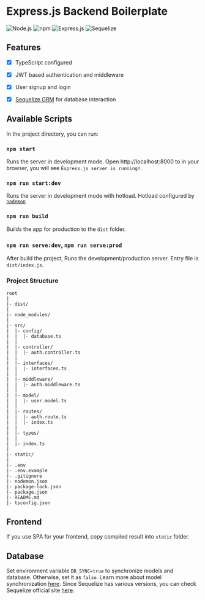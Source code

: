 # Express.js Backend Boilerplate

![Node.js](https://img.shields.io/badge/node.js-20.12.2-blue)
![npm](https://img.shields.io/badge/npm-10.6.0-blue)
![Express.js](https://img.shields.io/badge/express.js-4.19.2-blue)
![Sequelize](https://img.shields.io/badge/sequelize-6.37.3-blue)

## Features

- [x] TypeScript configured
- [x] JWT based authentication and middleware
- [x] User signup and login
- [x] [Sequelize ORM](https://sequelize.org/) for database interaction


## Available Scripts

In the project directory, you can run:

### `npm start`

Runs the server in development mode.
Open http://localhost:8000 to in your browser, you will see `Express.js server is running!`.

### `npm run start:dev`

Runs the server in development mode with hotload. Hotload configured by [`nodemon`](https://nodemon.io/)

### `npm run build`

Builds the app for production to the `dist` folder.

### `npm run serve:dev`, `npm run serve:prod`

After build the project, Runs the development/production server. Entry file is `dist/index.js`.


### Project Structure

```
root
|
|- dist/
|
|- node_modules/
|
|- src/
|  |- config/
|  |  |- database.ts
|  |
|  |- controller/
|  |  |- auth.controller.ts
|  |
|  |- interfaces/
|  |  |- interfaces.ts
|  |
|  |- middleware/
|  |  |- auth.middleware.ts
|  |
|  |- model/
|  |  |- user.model.ts
|  |
|  |- routes/
|  |  |- auth.route.ts
|  |  |- index.ts
|  |
|  |- types/
|  |
|  |- index.ts
|
|- static/
|
|- .env
|- .env.example
|- .gitignore
|- nodemon.json
|- package-lock.json
|- package.json
|- README.md
|- tsconfig.json
```


## Frontend

If you use SPA for your frontend, copy compiled result into `static` folder.


## Database

Set environment variable `DB_SYNC=true` to synchronize models and database. Otherwise, set it as `false`. Learn more about model synchronization [here](https://sequelize.org/docs/v6/core-concepts/model-basics/#model-synchronization). Since Sequelize has various versions, you can check Sequelize official site [here](https://sequelize.org/).
